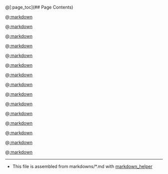 @[:page_toc](## Page Contents)

@[:markdown](intro.md)

@[:markdown](contribute.md)

@[:markdown](version.md)

@[:markdown](requirements.md)

@[:markdown](install_python_modules.md)

@[:markdown](downloads.md)

@[:markdown](config.md)

@[:markdown](query_docs.md)

@[:markdown](webui.md)

@[:markdown](cli_synopsis.md)

@[:markdown](screenshots.md)

@[:markdown](service.md)

@[:markdown](list_docs.md)

@[:markdown](todo.md)

@[:markdown](license.md)

---
* This file is assembled from markdowns/*.md with [markdown_helper](https://github.com/BurdetteLamar/markdown_helper)
